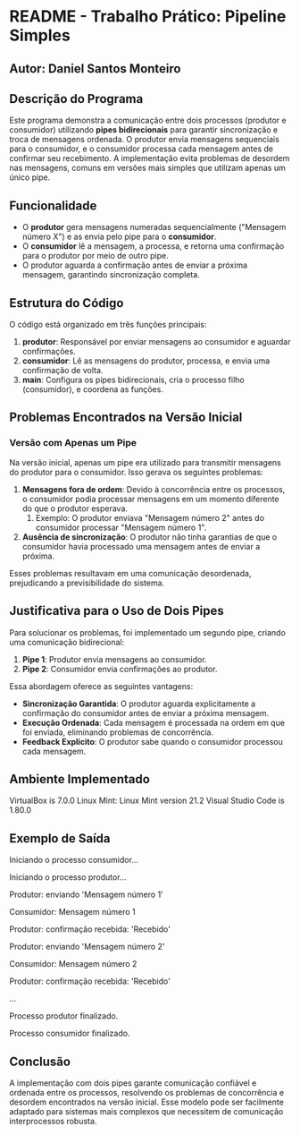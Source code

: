 # <a name="_bexghtgkx7gb"></a>**README - Trabalho Prático: Pipeline Simples**
## <a name="_17qrdciorts"></a>**Autor: Daniel Santos Monteiro**
## <a name="_17qrdciorts"></a>**Descrição do Programa**
Este programa demonstra a comunicação entre dois processos (produtor e consumidor) utilizando **pipes bidirecionais** para garantir sincronização e troca de mensagens ordenada. O produtor envia mensagens sequenciais para o consumidor, e o consumidor processa cada mensagem antes de confirmar seu recebimento. A implementação evita problemas de desordem nas mensagens, comuns em versões mais simples que utilizam apenas um único pipe.
## <a name="_vjaac5j9rn5g"></a>**Funcionalidade**
- O **produtor** gera mensagens numeradas sequencialmente ("Mensagem número X") e as envia pelo pipe para o **consumidor**.
- O **consumidor** lê a mensagem, a processa, e retorna uma confirmação para o produtor por meio de outro pipe.
- O produtor aguarda a confirmação antes de enviar a próxima mensagem, garantindo sincronização completa.
## <a name="_ndjslwcyro5w"></a>**Estrutura do Código**
O código está organizado em três funções principais:

1. **produtor**: Responsável por enviar mensagens ao consumidor e aguardar confirmações.
1. **consumidor**: Lê as mensagens do produtor, processa, e envia uma confirmação de volta.
1. **main**: Configura os pipes bidirecionais, cria o processo filho (consumidor), e coordena as funções.
## <a name="_vwxtqq69k9c3"></a>**Problemas Encontrados na Versão Inicial**
### <a name="_30ezfno5fcpn"></a>**Versão com Apenas um Pipe**
Na versão inicial, apenas um pipe era utilizado para transmitir mensagens do produtor para o consumidor. Isso gerava os seguintes problemas:

1. **Mensagens fora de ordem**: Devido à concorrência entre os processos, o consumidor podia processar mensagens em um momento diferente do que o produtor esperava.
   1. Exemplo: O produtor enviava "Mensagem número 2" antes do consumidor processar "Mensagem número 1".
1. **Ausência de sincronização**: O produtor não tinha garantias de que o consumidor havia processado uma mensagem antes de enviar a próxima.

Esses problemas resultavam em uma comunicação desordenada, prejudicando a previsibilidade do sistema.
## <a name="_viz6b6irzfiz"></a>**Justificativa para o Uso de Dois Pipes**
Para solucionar os problemas, foi implementado um segundo pipe, criando uma comunicação bidirecional:

1. **Pipe 1**: Produtor envia mensagens ao consumidor.
1. **Pipe 2**: Consumidor envia confirmações ao produtor.

Essa abordagem oferece as seguintes vantagens:

- **Sincronização Garantida**: O produtor aguarda explicitamente a confirmação do consumidor antes de enviar a próxima mensagem.
- **Execução Ordenada**: Cada mensagem é processada na ordem em que foi enviada, eliminando problemas de concorrência.
- **Feedback Explícito**: O produtor sabe quando o consumidor processou cada mensagem.
## <a name="_zap052vzj4jn"></a>**Ambiente Implementado**
VirtualBox is 7.0.0
Linux Mint: Linux Mint version 21.2
Visual Studio Code is 1.80.0
## <a name="_wgezfgozvhw1"></a>**Exemplo de Saída**
Iniciando o processo consumidor...

Iniciando o processo produtor...

Produtor: enviando 'Mensagem número 1'

Consumidor: Mensagem número 1

Produtor: confirmação recebida: 'Recebido'

Produtor: enviando 'Mensagem número 2'

Consumidor: Mensagem número 2

Produtor: confirmação recebida: 'Recebido'

...

Processo produtor finalizado.

Processo consumidor finalizado.

## <a name="_tfd8y8832ty0"></a>**Conclusão**
A implementação com dois pipes garante comunicação confiável e ordenada entre os processos, resolvendo os problemas de concorrência e desordem encontrados na versão inicial. Esse modelo pode ser facilmente adaptado para sistemas mais complexos que necessitem de comunicação interprocessos robusta.

